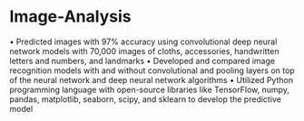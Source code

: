 # Image-Analysis
•	Predicted images with 97% accuracy using convolutional deep neural network models with 70,000 images of cloths, accessories, handwritten letters and numbers, and landmarks
•	Developed and compared image recognition models with and without convolutional and pooling layers on top of the neural network and deep neural network algorithms
•	Utilized Python programming language with open-source libraries like TensorFlow, numpy, pandas, matplotlib, seaborn, scipy, and sklearn to develop the predictive model
